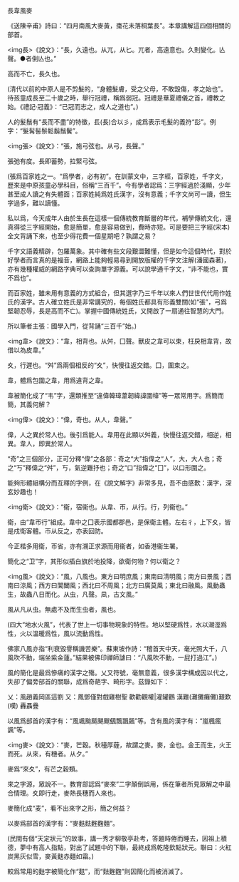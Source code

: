 長韋風麥

《送陳辛甫》詩曰：“四月南風大麥黃，棗花未落桐葉長”。本章講解這四個相關的部首。

<img長>《說文》：“長，久遠也。从兀，从匕。兀者，高遠意也。久則變化。亾聲。●者倒亾也。”

高而不亡，長久也。

(清代以前的中原人是不剪髮的，“身體髮膚，受之父母，不敢毀傷，孝之始也”。待孩童成長至二十歲之時，舉行冠禮，稱爲弱冠。冠禮是華夏禮儀之首，禮教之始。《禮記‧冠義》：“已冠而志之，成人之道也”。)

人的髮鬚有“長而不盡”的特徵，镸(長)合以彡，成爲表示毛髮的義符“髟”。例字：“髮髯髻鬃鬆鬍鬚鬢”。

<img張>《說文》：“張，施弓弦也。从弓，長聲。”

張弛有度。長即蓄勢，拉緊弓弦。

(張爲百家姓之一。“爲學者，必有初”。在訓蒙文中，三字經，百家姓，千字文，歷來是中原孩童必學科目，俗稱“三百千”。今有學者認爲：三字經過於淺顯，少年甚至成人讀之有失體面；百家姓純爲姓氏漢字，沒有意義；千字文尚可一讀，但生字過多，難以讀懂。

私以爲，今天成年人由於生長在這樣一個傳統教育斷層的年代，補學傳統文化，還真得從三字經開始，愈是簡單，愈是容易做到，費時亦短。可是要把三字經(宋本)全文背誦下來，也至少得花費一個星期吧？孰謂之易？

千字文語義精辟，包羅萬象。其中確有些文段艱澀難懂，但是如今這個時代，對於好學者而言真的是福音，網路上能夠輕易尋到開放版權的千字文注解(潘國森著)，亦有幾種權威的網路字典可以查詢單字源義。可以說學通千字文，“非不能也，實不爲也”。

而百家姓，雖未用有意義的方式組合，但其選字乃三千年以來人們世世代代用作姓氏的漢字。古人確立姓氏是非常講究的，每個姓氏都具有形義雙關(如“張”，弓爲堅韌忍辱，長是高而不亡)。掌握中國傳統姓氏，又開啟了一扇通往智慧的大門。

所以筆者主張：國學入門，從背誦“三百千”始。)


<img韋>《說文》：“韋，相背也。从舛，囗聲。獸皮之韋可以束，枉戾相韋背，故借以為皮韋。”

夊，行遲也。“舛”爲兩個相反的“夊”，快慢往返交錯。囗，圍束之。

韋，體爲包圍之韋，用爲違背之韋。

韋被簡化成了“韦”字，還類推至“違偉韓瑋葦韌緯諱圍幃”等一眾常用字。爲簡而簡，其義何解？

<img偉>《說文》：“偉，奇也。从人，韋聲。”

偉，人之異於常人也。後引爲能人。韋用在此顯以舛義，快慢往返交錯，相逆，相異。韋人，即異於常人。

“奇”之三個部分，正可分釋“偉”之各部：奇之“大”指偉之“人”，大，大人也；奇之“丂”釋偉之“舛”，丂，氣逆難抒也；奇之“口”指偉之“囗”，以口形圍之。

能夠形體組構分而互釋的字例，在《說文解字》非常多見，吾不由感歎：漢字，深玄妙趣也！

<img衛>《說文》：“衞，宿衞也。从韋、帀，从行。行，列衞也。”

衛，由“韋帀行”組成。韋中之囗表示國都郡邑，是保衛主體。左右彳，上下夊，皆是戍衛客體。帀从反之，亦表回防。

今正楷多用衛，帀省，亦有溯正求源而用衞者，如香港衞生署。

簡化之“卫”字，其形似插白旗於地投降，欲衛何物？何以衛之？


<img風>《說文》：“風，八風也。東方曰明庶風；東南曰清明風；南方曰景風；西南曰涼風；西方曰閶闔風；西北曰不周風；北方曰廣莫風；東北曰融風。風動蟲生，故蟲八日而化。从虫，凡聲。凬，古文風。”

風从凡从虫。無處不及而生虫者，風也。

(四大“地水火風”，代表了世上一切事物現象的特性。地以堅硬爲性，水以潮溼爲性，火以溫暖爲性，風以流動爲性。

佛家八風亦指“利衰毀譽稱譏苦樂”。蘇東坡作詩：“稽首天中天，毫光照大千，八風吹不動，端坐紫金蓮。”結果被佛印禪師謔曰：“八風吹不動，一屁打過江”。)

風的簡化是最爲慘痛的漢字之殤。乂又符號，毫無意義，很多漢字構成因以代之，失卻了偏旁部首的關聯，成爲奇葩字、畸形字。茲錄如下：

乂：風趙義岡區這劉
又：鳳鄧僅對戲雞樹聖
歡勸觀權|灌罐鸛
漢難(灘攤癱儺)艱歎(嘆)
轟聶疊

以風爲部首的漢字有：“風颯颱颳颶颼颻飄飁飆”等。含有風的漢字有：“嵐楓瘋諷”等。


<img麥>《說文》：“麥，芒穀。秋穜厚薶，故謂之麥。麥，金也。金王而生，火王而死。从來，有穗者。从夕。”

麥爲“來夊”，有芒之穀類。

來之字源，眾說不一。教育部認爲“麥來”二字顛倒誤用，係在筆者所見眾解之中最合情理。夊即行走，麥熱長穗而人來也。

麥簡化成“麦”，看不出來字之形，簡之何益？

以麥爲部首的漢字有：“麥麩麮麰麴麵”。

(民間有個“天定狀元”的故事，講一秀才柳敬亭赴考，答題時倦而睡去，因祖上積德，夢中有高人指點，對出了試題中的下聯，最終成爲乾隆欽點狀元。聯曰：火紅炭黑灰似雪，麥黃麩赤麵如霜。)

較爲常用的麩字被簡化作“麸”，而“麮麰麴”則因簡化而被消滅了。
